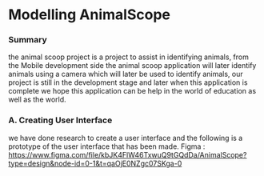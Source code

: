 # Modelling AnimalScope 

### Summary
the animal scoop project is a project to assist in identifying animals, from the Mobile development side the animal scoop application will later identify animals using a camera which will later be used to identify animals, our project is still in the development stage and later when this application is complete we hope this application can be help in the world of education as well as the world. 

### A. Creating User Interface
we have done research to create a user interface and the following is a prototype of the user interface that has been made.
Figma : https://www.figma.com/file/kbJK4FlW46TxwuQ9tGQdDa/AnimalScope?type=design&node-id=0-1&t=qaOjE0NZgc07SKga-0

